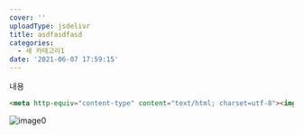 ```yaml
---
cover: ''
uploadType: jsdelivr
title: asdfasdfasd
categories:
  - 새 카테고리1
date: '2021-06-07 17:59:15'
---
```

내용

```html
<meta http-equiv="content-type" content="text/html; charset=utf-8"><img src="https://cdn.pixabay.com/photo/2018/08/24/18/28/background-3628553_960_720.jpg" alt="배경, 블루, 근접, 공예, 장비, 섬유, 어업, 초점, 산업, 매듭, 자료, 해상, 그물">
```

![image0](https://cdn.jsdelivr.net/gh/raravel/raravel.github.io/docs//images/20210607175915/image0.png)